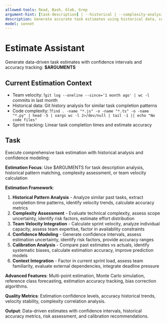 ```yaml
---
allowed-tools: Read, Bash, Glob, Grep
argument-hint: [task-description] | --historical | --complexity-analysis | --team-velocity | --confidence-intervals
description: Generate accurate task estimates using historical data, complexity analysis, and team velocity metrics
model: sonnet
---
```


# Estimate Assistant

Generate data-driven task estimates with confidence intervals and accuracy tracking: **$ARGUMENTS**

## Current Estimation Context

- Team velocity: !`git log --oneline --since='1 month ago' | wc -l` commits in last month
- Historical data: Git history analysis for similar task completion patterns
- Code complexity: !`find . -name "*.js" -o -name "*.ts" -o -name "*.py" | head -5 | xargs wc -l 2>/dev/null | tail -1 || echo "No code files"`
- Sprint tracking: Linear task completion times and estimate accuracy

## Task

Execute comprehensive task estimation with historical analysis and confidence modeling:

**Estimation Focus**: Use $ARGUMENTS for task description analysis, historical pattern matching, complexity assessment, or team velocity calculation

**Estimation Framework**:
1. **Historical Pattern Analysis** - Analyze similar past tasks, extract completion time patterns, identify velocity trends, calculate accuracy metrics
2. **Complexity Assessment** - Evaluate technical complexity, assess scope uncertainty, identify risk factors, estimate effort distribution
3. **Team Velocity Integration** - Calculate sprint velocity, analyze individual capacity, assess team expertise, factor in availability constraints
4. **Confidence Modeling** - Generate confidence intervals, assess estimation uncertainty, identify risk factors, provide accuracy ranges
5. **Calibration Analysis** - Compare past estimates vs actuals, identify systematic biases, calculate estimation accuracy, improve prediction models
6. **Context Integration** - Factor in current sprint load, assess team familiarity, evaluate external dependencies, integrate deadline pressure

**Advanced Features**: Multi-point estimation, Monte Carlo simulation, reference class forecasting, estimation accuracy tracking, bias correction algorithms.

**Quality Metrics**: Estimation confidence levels, accuracy historical trends, velocity stability, complexity correlation analysis.

**Output**: Data-driven estimates with confidence intervals, historical accuracy metrics, risk assessment, and calibration recommendations.
